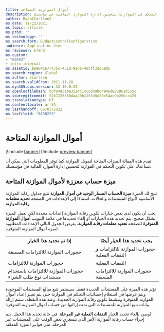```yaml
---
title: أموال الموازنة المتاحة
description: تقدم هذه المقالة الميزات المتاحة لتمويل الموازنة،كما توفر المعلومات التي يمكن أن تساعدك على تكوين التحكم في الموازنة لتحسين إدارة الموارد المالية في مؤسستك.
author: RyanCCarlson2
ms.date: 11/22/2021
ms.topic: article
ms.prod: ''
ms.technology: ''
ms.search.form: BudgetControlConfiguration
audience: Application User
ms.reviewer: kfend
ms.custom:
- "60493"
- intro-internal
ms.assetid: be964167-43bc-431d-9adb-48bff32d68d5
ms.search.region: Global
ms.author: rcarlson
ms.search.validFrom: 2021-11-28
ms.dyn365.ops.version: AX 10.0.24
ms.openlocfilehash: b6f94931ba3514c1c66d80b64846d882861d555c
ms.sourcegitcommit: 52b7225350daa29b1263d8e29c54ac9e20bcca70
ms.translationtype: HT
ms.contentlocale: ar-SA
ms.lasthandoff: 06/03/2022
ms.locfileid: "8898229"
---
```

# <a name="budget-funds-available"></a>أموال الموازنة المتاحة

[!include [banner](../includes/banner.md)]
[!include [preview banner](../includes/preview-banner.md)]

تقدم هذه المقالة الميزات المتاحة لتمويل الموازنة،كما توفر المعلومات التي يمكن أن تساعدك على تكوين التحكم في الموازنة لتحسين إدارة الموارد المالية في مؤسستك.

## <a name="enhanced-calculation-feature-for-budget-funds-available"></a>ميزة حساب معززة لأموال الموازنة المتاحة

تتيح لك الميزة **ميزة الحساب المسار الوحيد في أموال الموازنة** تتبع جداول رقابة الموازنة الأساسية لأنواع المستندات والحالات، استنادًا إلى الإعدادات في الصفحة **تحديد معلمات رقابة الموازنة**.

يجب أن يكون لدى بعض خيارات تكوين رقابة الموازنة إعدادات محددة لكي تعمل الميزة بشكل صحيح. يتم تحديد هذه الخيارات أو إلغاء تحديدها في علامة التبويب **أموال الموازنة المتوفرة** للصفحة **تحديد معلمات رقابة الموازنة**. يعرض الجدول التالي الإعدادات المطلوبة لميزة أموال الموازنة المتوفرة.

| إذا تم تحديد هذا الخيار | يجب تحديد هذا الخيار أيضًا |
| ------------------------- | -------------------------------- |
| حجوزات الموازنة للالتزامات المسبقة | حجوزات الموازنة للالتزامات *و* النفقات الفعلية |
| حجوزات الموازنة للالتزامات | النفقات الفعلية |
| حجوزات الموازنة للالتزامات باستخدام مستندات نوع طلب الشراء | حجوزات الموازنة للالتزامات المسبقة |

تؤثر هذه الميزة على المستندات الجديدة فقط. سيستمر تتبع مبالغ المستندات الموجودة ويتم عرضها في استعلام إحصائيات التحكم في الموازنة حتى يتم تغيير إعداد أموال الموازنة المتوفرة وتنشيط تكوين رقابة الموازنة الجديدة. وعند هذه النقطة، ستتم إزالة بيانات تتبع الموازنة للمستندات التي تمت إزالتها من حساب أموال الموازنة المتوفرة.

نُوصي بإلغاء تحديد الخيار **النفقات الفعلية غير المرحلة**. في حالة تحديد هذا الحقل، يتم إجراء حساب رقابة الموازنة الأمر الذي يتسغرق بعض الوقت على المستندات غير المرحلة، مثل فواتير المورد المعلقة.
